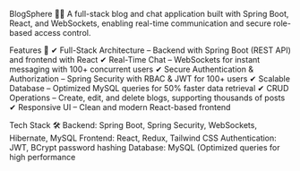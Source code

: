 BlogSphere 📝💬
A full-stack blog and chat application built with Spring Boot, React, and WebSockets, enabling real-time communication and secure role-based access control.

Features 🚀
✔ Full-Stack Architecture – Backend with Spring Boot (REST API) and frontend with React
✔ Real-Time Chat – WebSockets for instant messaging with 100+ concurrent users
✔ Secure Authentication & Authorization – Spring Security with RBAC & JWT for 100+ users
✔ Scalable Database – Optimized MySQL queries for 50% faster data retrieval
✔ CRUD Operations – Create, edit, and delete blogs, supporting thousands of posts
✔ Responsive UI – Clean and modern React-based frontend

Tech Stack 🛠️
Backend: Spring Boot, Spring Security, WebSockets, Hibernate, MySQL
Frontend: React, Redux, Tailwind CSS
Authentication: JWT, BCrypt password hashing
Database: MySQL (Optimized queries for high performance
